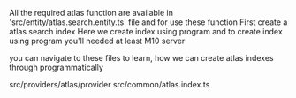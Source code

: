 
All the required atlas function are available in 'src/entity/atlas.search.entity.ts' file and for use these function 
First create a atlas search index 
Here we create index using program and to create index using program you'll needed at least M10 server

you can navigate to these files to learn, how we can create atlas indexes through programmatically

src/providers/atlas/provider
src/common/atlas.index.ts